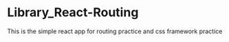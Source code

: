 # Library_React-Routing
This is the simple react app for routing practice and css framework practice
